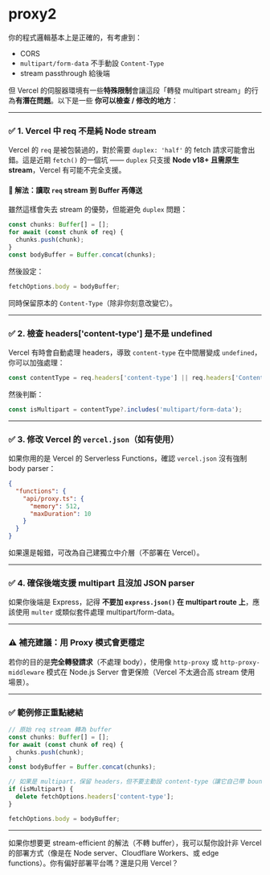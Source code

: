 # proxy2
你的程式邏輯基本上是正確的，有考慮到：

- CORS
- `multipart/form-data` 不手動設 `Content-Type`
- stream passthrough 給後端

但 Vercel 的伺服器環境有一些**特殊限制**會讓這段「轉發 multipart stream」的行為**有潛在問題**。以下是一些 **你可以檢查 / 修改的地方**：

---

### ✅ **1. Vercel 中 req 不是純 Node stream**
Vercel 的 `req` 是被包裝過的，對於需要 `duplex: 'half'` 的 fetch 請求可能會出錯。這是近期 `fetch()` 的一個坑 —— `duplex` 只支援 **Node v18+ 且需原生 stream**，Vercel 有可能不完全支援。

#### 🔧 解法：**讀取 `req` stream 到 Buffer 再傳送**
雖然這樣會失去 stream 的優勢，但能避免 `duplex` 問題：

```ts
const chunks: Buffer[] = [];
for await (const chunk of req) {
  chunks.push(chunk);
}
const bodyBuffer = Buffer.concat(chunks);
```

然後設定：

```ts
fetchOptions.body = bodyBuffer;
```

同時保留原本的 `Content-Type`（除非你刻意改變它）。

---

### ✅ **2. 檢查 headers['content-type'] 是不是 undefined**
Vercel 有時會自動處理 headers，導致 `content-type` 在中間層變成 `undefined`，你可以加強處理：

```ts
const contentType = req.headers['content-type'] || req.headers['Content-Type'];
```

然後判斷：

```ts
const isMultipart = contentType?.includes('multipart/form-data');
```

---

### ✅ **3. 修改 Vercel 的 `vercel.json`（如有使用）**
如果你用的是 Vercel 的 Serverless Functions，確認 `vercel.json` 沒有強制 body parser：

```json
{
  "functions": {
    "api/proxy.ts": {
      "memory": 512,
      "maxDuration": 10
    }
  }
}
```

如果還是報錯，可改為自己建獨立中介層（不部署在 Vercel）。

---

### ✅ **4. 確保後端支援 multipart 且沒加 JSON parser**
如果你後端是 Express，記得 **不要加 `express.json()` 在 multipart route 上**，應該使用 `multer` 或類似套件處理 multipart/form-data。

---

### ⚠️ 補充建議：用 Proxy 模式會更穩定
若你的目的是**完全轉發請求**（不處理 body），使用像 `http-proxy` 或 `http-proxy-middleware` 模式在 Node.js Server 會更保險（Vercel 不太適合高 stream 使用場景）。

---

### ✅ 範例修正重點總結

```ts
// 原始 req stream 轉為 buffer
const chunks: Buffer[] = [];
for await (const chunk of req) {
  chunks.push(chunk);
}
const bodyBuffer = Buffer.concat(chunks);

// 如果是 multipart，保留 headers，但不要主動設 content-type（讓它自己帶 boundary）
if (isMultipart) {
  delete fetchOptions.headers['content-type'];
}

fetchOptions.body = bodyBuffer;
```

---

如果你想要更 stream-efficient 的解法（不轉 buffer），我可以幫你設計非 Vercel 的部署方式（像是在 Node server、Cloudflare Workers、或 edge functions）。你有偏好部署平台嗎？還是只用 Vercel？

